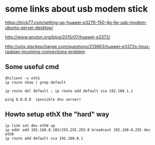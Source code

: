 some links about usb modem stick
================================

https://trick77.com/setting-up-huawei-e3276-150-4g-lte-usb-modem-ubuntu-server-desktop/

http://www.gnuton.org/blog/2015/07/huawei-e3372/

http://unix.stackexchange.com/questions/213663/huawei-e3372s-linux-rasbian-incoming-connections-problem


Some useful cmd
----------------

	dhclient -v eth1
	ip route show | grep default

	ip route del default ; ip route add default via 192.168.1.1

	ping 8.8.8.8  (possible dns server)



Howto setup ethX the "hard" way
-------------------------------

	ip link set dev eth0 up
	ip addr add 192.168.0.103/255.255.255.0 broadcast 192.168.0.255 dev eth0
	ip route add default via 192.168.0.1
